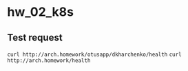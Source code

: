 # hw_02_k8s
## Test request 
`curl http://arch.homework/otusapp/dkharchenko/health`
`curl http://arch.homework/health`